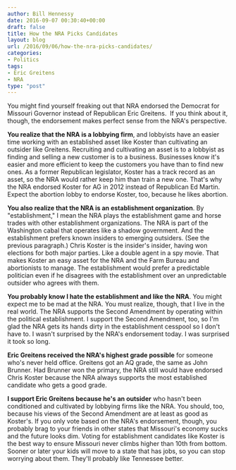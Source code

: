 ```yaml
---
author: Bill Hennessy
date: 2016-09-07 00:30:40+00:00
draft: false
title: How the NRA Picks Candidates
layout: blog
url: /2016/09/06/how-the-nra-picks-candidates/
categories:
- Politics
tags:
- Eric Greitens
- NRA
type: "post"
---
```


You might find yourself freaking out that NRA endorsed the Democrat for Missouri Governor instead of Republican Eric Greitens.  If you think about it, though, the endorsement makes perfect sense from the NRA's perspective.

**You realize that the NRA is a lobbying firm**, and lobbyists have an easier time working with an established asset like Koster than cultivating an outsider like Greitens. Recruiting and cultivating an asset is to a lobbyist as finding and selling a new customer is to a business. Businesses know it's easier and more efficient to keep the customers you have than to find new ones. As a former Republican legislator, Koster has a track record as an asset, so the NRA would rather keep him than train a new one. That's why the NRA endorsed Koster for AG in 2012 instead of Republican Ed Martin. Expect the abortion lobby to endorse Koster, too, because he likes abortion.

**You also realize that the NRA is an establishment organization**. By "establishment," I mean the NRA plays the establishment game and horse trades with other establishment organizations. The NRA is part of the Washington cabal that operates like a shadow government. And the establishment prefers known insiders to emerging outsiders. (See the previous paragraph.) Chris Koster is the insider's insider, having won elections for both major parties. Like a double agent in a spy movie. That makes Koster an easy asset for the NRA and the Farm Bureau and abortionists to manage. The establishment would prefer a predictable politician even if he disagrees with the establishment over an unpredictable outsider who agrees with them.

**You probably know I hate the establishment and like the NRA**. You might expect me to be mad at the NRA. You must realize, though, that I live in the real world. The NRA supports the Second Amendment by operating within the political establishment. I support the Second Amendment, too, so I'm glad the NRA gets its hands dirty in the establishment cesspool so I don't have to. I wasn't surprised by the NRA's endorsement today. I was surprised it took so long.

**Eric Greitens received the NRA's highest grade possible** for someone who's never held office. Greitens got an AQ grade, the same as John Brunner. Had Brunner won the primary, the NRA still would have endorsed Chris Koster because the NRA always supports the most established candidate who gets a good grade.

**I support Eric Greitens because he's an outsider** who hasn't been conditioned and cultivated by lobbying firms like the NRA. You should, too, because his views of the Second Amendment are at least as good as Koster's. If you only vote based on the NRA's endorsement, though, you probably brag to your friends in other states that Missouri's economy sucks and the future looks dim. Voting for establishment candidates like Koster is the best way to ensure Missouri never climbs higher than 10th from bottom. Sooner or later your kids will move to a state that has jobs, so you can stop worrying about them. They'll probably like Tennessee better.
